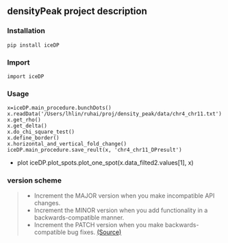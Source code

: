## densityPeak project description


### Installation
    pip install iceDP

### Import
    import iceDP

### Usage
    x=iceDP.main_procedure.bunchDots()
    x.readData('/Users/lhlin/ruhai/proj/density_peak/data/chr4_chr11.txt')
    x.get_rho()
    x.get_delta()
    x.do_chi_square_test()
    x.define_border()
    x.horizontal_and_vertical_fold_change()
    iceDP.main_procedure.save_reult(x, 'chr4_chr11_DPresult')
* plot
    iceDP.plot_spots.plot_one_spot(x.data_filted2.values[1], x)

### version scheme
> * Increment the MAJOR version when you make incompatible API changes.
> * Increment the MINOR version when you add functionality in a backwards-compatible manner.
> * Increment the PATCH version when you make backwards-compatible bug fixes.
>   [(Source)](https://semver.org/)



